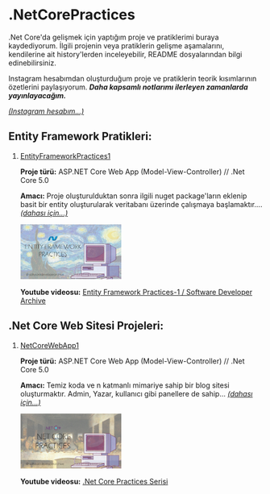 # .NetCorePractices
 
.Net Core'da gelişmek için yaptığım proje ve pratiklerimi buraya kaydediyorum. İlgili projenin veya pratiklerin gelişme aşamalarını, kendilerine ait history'lerden inceleyebilir, README dosyalarından bilgi edinebilirsiniz. 

Instagram hesabımdan oluşturduğum proje ve pratiklerin teorik kısımlarının özetlerini paylaşıyorum. ***Daha kapsamlı notlarımı ilerleyen zamanlarda yayınlayacağım.*** 

[*(Instagram hesabım...)*](https://www.instagram.com/softwaredeveloperarchive/)

## Entity Framework Pratikleri:

1. [EntityFrameworkPractices1](https://github.com/zeynepaslierhan/.NetCorePractices/tree/main/EntityFrameworkPractices/EntityFrameworkPractices1)

    **Proje türü:** ASP.NET Core Web App (Model-View-Controller) // .Net Core 5.0

    **Amacı:** Proje oluşturulduktan sonra ilgili nuget package'ların eklenip basit bir entity oluşturularak veritabanı üzerinde çalışmaya başlamaktır....[*(dahası için...)*](https://github.com/zeynepaslierhan/.NetCorePractices/tree/main/EntityFrameworkPractices/EntityFrameworkPractices1)

    <img src="https://github.com/zeynepaslierhan/.NetCorePractices/blob/main/img/Entity%20Framework%20Practices.jpg" width="200" alt="Entity Framework Practices"/>

    **Youtube videosu:** [Entity Framework Practices-1 / Software Developer Archive](https://www.youtube.com/watch?v=cPpfsINyRCs&t=2s&ab_channel=SoftwareDeveloperArchive)

## .Net Core Web Sitesi Projeleri:

1. [NetCoreWebApp1](https://github.com/zeynepaslierhan/.NetCorePractices/tree/main/NetCoreWebApp1)

    **Proje türü:** ASP.NET Core Web App (Model-View-Controller) // .Net Core 5.0 

    **Amacı:** Temiz koda ve n katmanlı mimariye sahip bir blog sitesi oluşturmaktır. Admin, Yazar, kullanıcı gibi panellere de sahip...  [*(dahası için...)*](https://github.com/zeynepaslierhan/.NetCorePractices/tree/main/NetCoreWebApp1)

    <img src="https://github.com/zeynepaslierhan/.NetCorePractices/blob/main/img/.Net%20Core%20Youtube%20k%C3%BC%C3%A7%C3%BCk%20resim.jpg" width="200" alt=".NetCoreWebApp Practices"/>

    **Youtube videosu:** [.Net Core Practices Serisi](https://www.youtube.com/playlist?list=PLjMBQHLzNCzaCU6pl57ik1tHxBB0_XifG) 

